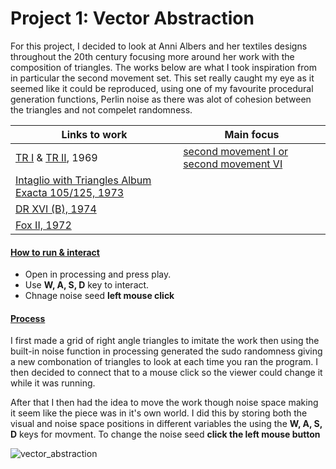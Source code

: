 # Project 1: Vector Abstraction

For this project, I decided to look at Anni Albers and her textiles designs throughout the 20th century focusing more around her work with the composition of triangles. The works below are what I took inspiration from in particular the second movement set. This set really caught my eye as it seemed like it could be reproduced, using one of my favourite procedural generation functions, Perlin noise as there was alot of cohesion between the triangles and not compelet randomness.

| Links to work                                                                                                                                                               | Main focus                                                                                                                                           |
| --------------------------------------------------------------------------------------------------------------------------------------------------------------------------- | ---------------------------------------------------------------------------------------------------------------------------------------------------- |
| [TR I](http://www.artnet.com/artists/anni-albers/tr-i-a-qwVx5FrkzoGfOUu77sSftA2) & [TR II](http://www.artnet.com/artists/anni-albers/tr-ii-a-jheSK4rOEvzmrkLHLh0NOw2), 1969 | [second movement I or second movement VI](https://www.invaluable.com/auction-lot/anni-albers-german-1900-1994-two-prints-second-mo-790-c-w8noebhpd1) |
| [Intaglio with Triangles Album Exacta 105/125, 1973](http://www.artnet.com/artists/anni-albers/intaglio-with-triangles-album-exacta-105125-a-Hq2q9TFLzc6SdOCwemHlew2)       |                                                                                                                                                      |
| [DR XVI (B), 1974](http://www.artnet.com/artists/anni-albers/dr-xvi-b-a-NJa8If2BF3eQBBXuu7Et3g2)                                                                            |                                                                                                                                                      |
| [Fox II, 1972](http://www.artnet.com/artists/anni-albers/fox-ii-FajjWPwRkzOtp4NpW3i1Ig2)                                                                                    |                                                                                                                                                      |

#### <ins>How to run & interact</ins>

- Open in processing and press play.
- Use **W, A, S, D** key to interact.
- Chnage noise seed **left mouse click**

#### <ins>Process</ins>

I first made a grid of right angle triangles to imitate the work then using the built-in noise function in processing generated the sudo randomness giving a new combonation of triangles to look at each time you ran the program. I then decided to connect that to a mouse click so the viewer could change it while it was running.

After that I then had the idea to move the work though noise space making it seem like the piece was in it's own world. I did this by storing both the visual and noise space positions in different variables the using the **W, A, S, D** keys for movment. To change the noise seed **click the left mouse button**

![vector_abstraction](https://github.com/lukeJEdwards/Computational-Practices-Sound-and-Image-Processing/tree/master/vector_abstraction/images/output.JPG)
